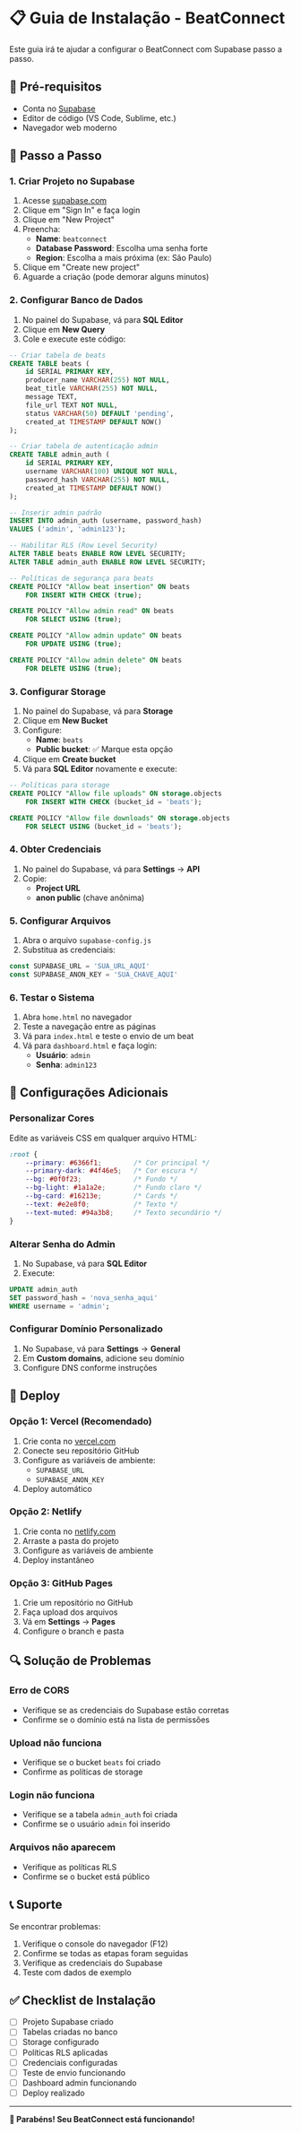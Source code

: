 # 📋 Guia de Instalação - BeatConnect

Este guia irá te ajudar a configurar o BeatConnect com Supabase passo a passo.

## 🎯 Pré-requisitos

- Conta no [Supabase](https://supabase.com)
- Editor de código (VS Code, Sublime, etc.)
- Navegador web moderno

## 🚀 Passo a Passo

### 1. Criar Projeto no Supabase

1. Acesse [supabase.com](https://supabase.com)
2. Clique em "Sign In" e faça login
3. Clique em "New Project"
4. Preencha:
   - **Name**: `beatconnect`
   - **Database Password**: Escolha uma senha forte
   - **Region**: Escolha a mais próxima (ex: São Paulo)
5. Clique em "Create new project"
6. Aguarde a criação (pode demorar alguns minutos)

### 2. Configurar Banco de Dados

1. No painel do Supabase, vá para **SQL Editor**
2. Clique em **New Query**
3. Cole e execute este código:

```sql
-- Criar tabela de beats
CREATE TABLE beats (
    id SERIAL PRIMARY KEY,
    producer_name VARCHAR(255) NOT NULL,
    beat_title VARCHAR(255) NOT NULL,
    message TEXT,
    file_url TEXT NOT NULL,
    status VARCHAR(50) DEFAULT 'pending',
    created_at TIMESTAMP DEFAULT NOW()
);

-- Criar tabela de autenticação admin
CREATE TABLE admin_auth (
    id SERIAL PRIMARY KEY,
    username VARCHAR(100) UNIQUE NOT NULL,
    password_hash VARCHAR(255) NOT NULL,
    created_at TIMESTAMP DEFAULT NOW()
);

-- Inserir admin padrão
INSERT INTO admin_auth (username, password_hash) 
VALUES ('admin', 'admin123');

-- Habilitar RLS (Row Level Security)
ALTER TABLE beats ENABLE ROW LEVEL SECURITY;
ALTER TABLE admin_auth ENABLE ROW LEVEL SECURITY;

-- Políticas de segurança para beats
CREATE POLICY "Allow beat insertion" ON beats
    FOR INSERT WITH CHECK (true);

CREATE POLICY "Allow admin read" ON beats
    FOR SELECT USING (true);

CREATE POLICY "Allow admin update" ON beats
    FOR UPDATE USING (true);

CREATE POLICY "Allow admin delete" ON beats
    FOR DELETE USING (true);
```

### 3. Configurar Storage

1. No painel do Supabase, vá para **Storage**
2. Clique em **New Bucket**
3. Configure:
   - **Name**: `beats`
   - **Public bucket**: ✅ Marque esta opção
4. Clique em **Create bucket**
5. Vá para **SQL Editor** novamente e execute:

```sql
-- Políticas para storage
CREATE POLICY "Allow file uploads" ON storage.objects
    FOR INSERT WITH CHECK (bucket_id = 'beats');

CREATE POLICY "Allow file downloads" ON storage.objects
    FOR SELECT USING (bucket_id = 'beats');
```

### 4. Obter Credenciais

1. No painel do Supabase, vá para **Settings** → **API**
2. Copie:
   - **Project URL**
   - **anon public** (chave anônima)

### 5. Configurar Arquivos

1. Abra o arquivo `supabase-config.js`
2. Substitua as credenciais:

```javascript
const SUPABASE_URL = 'SUA_URL_AQUI'
const SUPABASE_ANON_KEY = 'SUA_CHAVE_AQUI'
```

### 6. Testar o Sistema

1. Abra `home.html` no navegador
2. Teste a navegação entre as páginas
3. Vá para `index.html` e teste o envio de um beat
4. Vá para `dashboard.html` e faça login:
   - **Usuário**: `admin`
   - **Senha**: `admin123`

## 🔧 Configurações Adicionais

### Personalizar Cores

Edite as variáveis CSS em qualquer arquivo HTML:

```css
:root {
    --primary: #6366f1;        /* Cor principal */
    --primary-dark: #4f46e5;   /* Cor escura */
    --bg: #0f0f23;             /* Fundo */
    --bg-light: #1a1a2e;       /* Fundo claro */
    --bg-card: #16213e;        /* Cards */
    --text: #e2e8f0;           /* Texto */
    --text-muted: #94a3b8;     /* Texto secundário */
}
```

### Alterar Senha do Admin

1. No Supabase, vá para **SQL Editor**
2. Execute:

```sql
UPDATE admin_auth 
SET password_hash = 'nova_senha_aqui' 
WHERE username = 'admin';
```

### Configurar Domínio Personalizado

1. No Supabase, vá para **Settings** → **General**
2. Em **Custom domains**, adicione seu domínio
3. Configure DNS conforme instruções

## 🚀 Deploy

### Opção 1: Vercel (Recomendado)

1. Crie conta no [vercel.com](https://vercel.com)
2. Conecte seu repositório GitHub
3. Configure as variáveis de ambiente:
   - `SUPABASE_URL`
   - `SUPABASE_ANON_KEY`
4. Deploy automático

### Opção 2: Netlify

1. Crie conta no [netlify.com](https://netlify.com)
2. Arraste a pasta do projeto
3. Configure as variáveis de ambiente
4. Deploy instantâneo

### Opção 3: GitHub Pages

1. Crie um repositório no GitHub
2. Faça upload dos arquivos
3. Vá em **Settings** → **Pages**
4. Configure o branch e pasta

## 🔍 Solução de Problemas

### Erro de CORS
- Verifique se as credenciais do Supabase estão corretas
- Confirme se o domínio está na lista de permissões

### Upload não funciona
- Verifique se o bucket `beats` foi criado
- Confirme as políticas de storage

### Login não funciona
- Verifique se a tabela `admin_auth` foi criada
- Confirme se o usuário `admin` foi inserido

### Arquivos não aparecem
- Verifique as políticas RLS
- Confirme se o bucket está público

## 📞 Suporte

Se encontrar problemas:

1. Verifique o console do navegador (F12)
2. Confirme se todas as etapas foram seguidas
3. Verifique as credenciais do Supabase
4. Teste com dados de exemplo

## ✅ Checklist de Instalação

- [ ] Projeto Supabase criado
- [ ] Tabelas criadas no banco
- [ ] Storage configurado
- [ ] Políticas RLS aplicadas
- [ ] Credenciais configuradas
- [ ] Teste de envio funcionando
- [ ] Dashboard admin funcionando
- [ ] Deploy realizado

---

**🎉 Parabéns! Seu BeatConnect está funcionando!** 
